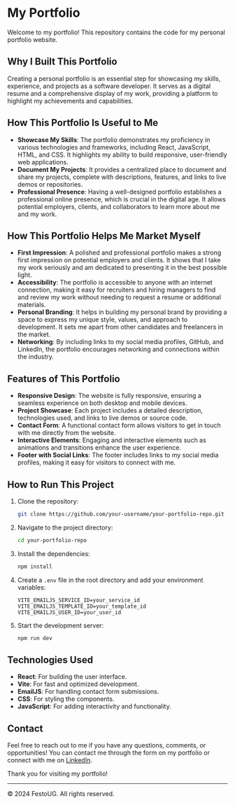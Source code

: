 # My Portfolio

Welcome to my portfolio! This repository contains the code for my personal portfolio website.

## Why I Built This Portfolio

Creating a personal portfolio is an essential step for showcasing my skills, experience, and projects as a software developer. It serves as a digital resume and a comprehensive display of my work, providing a platform to highlight my achievements and capabilities.

## How This Portfolio Is Useful to Me

- **Showcase My Skills**: The portfolio demonstrates my proficiency in various technologies and frameworks, including React, JavaScript, HTML, and CSS. It highlights my ability to build responsive, user-friendly web applications.
- **Document My Projects**: It provides a centralized place to document and share my projects, complete with descriptions, features, and links to live demos or repositories.
- **Professional Presence**: Having a well-designed portfolio establishes a professional online presence, which is crucial in the digital age. It allows potential employers, clients, and collaborators to learn more about me and my work.

## How This Portfolio Helps Me Market Myself

- **First Impression**: A polished and professional portfolio makes a strong first impression on potential employers and clients. It shows that I take my work seriously and am dedicated to presenting it in the best possible light.
- **Accessibility**: The portfolio is accessible to anyone with an internet connection, making it easy for recruiters and hiring managers to find and review my work without needing to request a resume or additional materials.
- **Personal Branding**: It helps in building my personal brand by providing a space to express my unique style, values, and approach to development. It sets me apart from other candidates and freelancers in the market.
- **Networking**: By including links to my social media profiles, GitHub, and LinkedIn, the portfolio encourages networking and connections within the industry.

## Features of This Portfolio

- **Responsive Design**: The website is fully responsive, ensuring a seamless experience on both desktop and mobile devices.
- **Project Showcase**: Each project includes a detailed description, technologies used, and links to live demos or source code.
- **Contact Form**: A functional contact form allows visitors to get in touch with me directly from the website.
- **Interactive Elements**: Engaging and interactive elements such as animations and transitions enhance the user experience.
- **Footer with Social Links**: The footer includes links to my social media profiles, making it easy for visitors to connect with me.

## How to Run This Project

1. Clone the repository:
    ```bash
    git clone https://github.com/your-username/your-portfolio-repo.git
    ```
2. Navigate to the project directory:
    ```bash
    cd your-portfolio-repo
    ```
3. Install the dependencies:
    ```bash
    npm install
    ```
4. Create a `.env` file in the root directory and add your environment variables:
    ```env
    VITE_EMAILJS_SERVICE_ID=your_service_id
    VITE_EMAILJS_TEMPLATE_ID=your_template_id
    VITE_EMAILJS_USER_ID=your_user_id
    ```
5. Start the development server:
    ```bash
    npm run dev
    ```

## Technologies Used

- **React**: For building the user interface.
- **Vite**: For fast and optimized development.
- **EmailJS**: For handling contact form submissions.
- **CSS**: For styling the components.
- **JavaScript**: For adding interactivity and functionality.

## Contact

Feel free to reach out to me if you have any questions, comments, or opportunities! You can contact me through the form on my portfolio or connect with me on [LinkedIn](https://www.linkedin.com/in/festo-muwanguzi/).

Thank you for visiting my portfolio!

---

&copy; 2024 FestoUG. All rights reserved.
